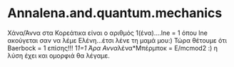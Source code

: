 # Annalena.and.quantum.mechanics
Χάνα/Άννα στα Κορεάτικα είναι ο αριθμός 1(ένα)....lne = 1 όπου lne ακούγεται σαν να λέμε Ελένη...έτσι λένε τη μαμά μου:) Τώρα θέτουμε ότι Baerbock = 1 επίσης!!! 1*1=1 Άρα Αννα*λένα*Μπέρμποκ = E/mcmod2   :) η λύση έχει και ομορφιά θα λέγαμε.

